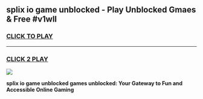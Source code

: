 
## splix io game unblocked - Play Unblocked Gmaes & Free #v1wll
<h3>
<a href="https://news.freeplayer.one?title=splix_io_game_unblocked&ref=24F">CLICK TO PLAY</a></h3>
<hr>

<h3>
<a href="https://news.freeplayer.one?title=splix_io_game_unblocked&ref=24F">CLICK 2 PLAY</a>
  
</h3>

<a href="https://news.freeplayer.one?title=splix_io_game_unblocked&ref=24F/"><img src="https://clearcache.store/games.png"></a>


**splix io game unblocked games unblocked: Your Gateway to Fun and Accessible Online Gaming**
